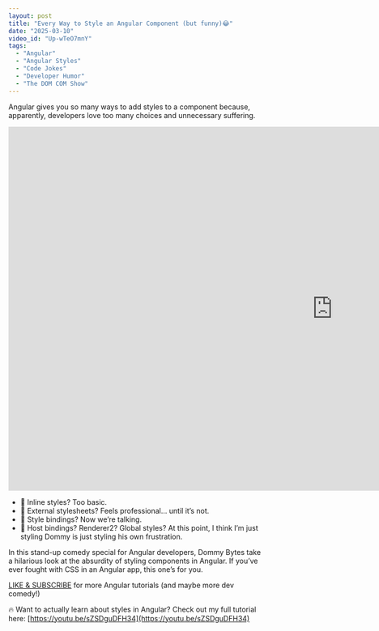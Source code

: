 ```yaml
---
layout: post
title: "Every Way to Style an Angular Component (but funny)😂"
date: "2025-03-10"
video_id: "Up-wTeO7mnY"
tags:
  - "Angular"
  - "Angular Styles"
  - "Code Jokes"
  - "Developer Humor"
  - "The DOM COM Show"
---
```


<p class="intro"><span class="dropcap">A</span>ngular gives you so many ways to add styles to a component because, apparently, developers love too many choices and unnecessary suffering.</p>

<iframe width="1280" height="720" src="https://www.youtube.com/embed/Up-wTeO7mnY" title="" frameborder="0" allow="accelerometer; autoplay; clipboard-write; encrypted-media; gyroscope; picture-in-picture; web-share" allowfullscreen></iframe>

- 🎨 Inline styles? Too basic.
- 📁 External stylesheets? Feels professional… until it’s not.
- 🔗 Style bindings? Now we’re talking.
- 🤯 Host bindings? Renderer2? Global styles? At this point, I think I’m just styling Dommy is just styling his own frustration.

In this stand-up comedy special for Angular developers, Dommy Bytes take a hilarious look at the absurdity of styling components in Angular. If you’ve ever fought with CSS in an Angular app, this one’s for you.

[LIKE & SUBSCRIBE](https://www.youtube.com/c/briantreese?sub_confirmation=1) for more Angular tutorials (and maybe more dev comedy!)

🔥 Want to actually learn about styles in Angular? Check out my full tutorial here: [https://youtu.be/sZSDguDFH34](https://youtu.be/sZSDguDFH34)
